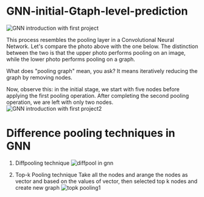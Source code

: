 # GNN-initial-Gtaph-level-prediction

![GNN introduction with first project](https://github.com/warunasrinath/GNN-initial-Gtaph-level-prediction/assets/56961480/307a2323-2935-4fc3-bdb9-7ec2a54954e8)

This process resembles the pooling layer in a Convolutional Neural Network. Let's compare the photo above with the one below. The distinction between the two is that the upper photo performs pooling on an image, while the lower photo performs pooling on a graph.

What does "pooling graph" mean, you ask? It means iteratively reducing the graph by removing nodes.

Now, observe this: in the initial stage, we start with five nodes before applying the first pooling operation. After completing the second pooling operation, we are left with only two nodes.
![GNN introduction with first project2](https://github.com/warunasrinath/GNN-initial-Gtaph-level-prediction/assets/56961480/adafb1cc-42de-4056-b2a4-6b785d35558e)

# Difference pooling techniques in GNN

1. Diffpooling technique 
![diffpool in gnn](https://github.com/warunasrinath/GNN-initial-Gtaph-level-prediction/assets/56961480/768131e8-782a-4074-b335-e13c87dac1ff)

2. Top-k Pooling technique
Take all the nodes and arange the nodes as vector and based on the values of vector, then selected top k nodes and create new graph
![topk pooling1](https://github.com/warunasrinath/GNN-initial-Gtaph-level-prediction/assets/56961480/5106b099-6fbb-44bf-8293-d735d04b7637)



